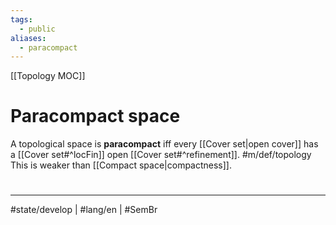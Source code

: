 ```yaml
---
tags:
  - public
aliases:
  - paracompact
---
```

[[Topology MOC]]
# Paracompact space

A topological space is **paracompact** iff every [[Cover set|open cover]] has a [[Cover set#^locFin]] open [[Cover set#^refinement]]. #m/def/topology 
This is weaker than [[Compact space|compactness]].

#
---
#state/develop | #lang/en | #SemBr
